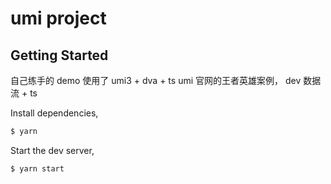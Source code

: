 # umi project

## Getting Started

自己练手的 demo
使用了 umi3 + dva + ts
umi 官网的王者英雄案例， dev 数据流 + ts

Install dependencies,

```bash
$ yarn
```

Start the dev server,

```bash
$ yarn start
```
